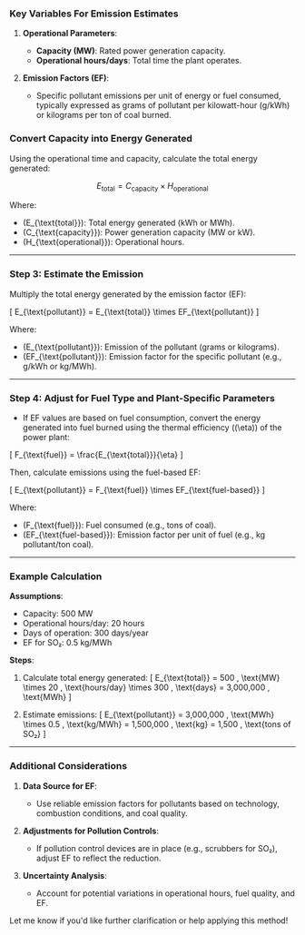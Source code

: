 ### **Key Variables For Emission Estimates**
1. **Operational Parameters**:
   - **Capacity (MW)**: Rated power generation capacity.
   - **Operational hours/days**: Total time the plant operates.

2. **Emission Factors (EF)**:
   - Specific pollutant emissions per unit of energy or fuel consumed, typically expressed as grams of pollutant per kilowatt-hour (g/kWh) or kilograms per ton of coal burned.

### **Convert Capacity into Energy Generated**
Using the operational time and capacity, calculate the total energy generated:

$$E_{\text{total}} = C_{\text{capacity}} \times H_{\text{operational}}$$

Where:
- \(E_{\text{total}}\): Total energy generated (kWh or MWh).
- \(C_{\text{capacity}}\): Power generation capacity (MW or kW).
- \(H_{\text{operational}}\): Operational hours.

---

### Step 3: **Estimate the Emission**
Multiply the total energy generated by the emission factor (EF):

\[
E_{\text{pollutant}} = E_{\text{total}} \times EF_{\text{pollutant}}
\]

Where:
- \(E_{\text{pollutant}}\): Emission of the pollutant (grams or kilograms).
- \(EF_{\text{pollutant}}\): Emission factor for the specific pollutant (e.g., g/kWh or kg/MWh).

---

### Step 4: **Adjust for Fuel Type and Plant-Specific Parameters**
- If EF values are based on fuel consumption, convert the energy generated into fuel burned using the thermal efficiency (\(\eta\)) of the power plant:

\[
F_{\text{fuel}} = \frac{E_{\text{total}}}{\eta}
\]

Then, calculate emissions using the fuel-based EF:

\[
E_{\text{pollutant}} = F_{\text{fuel}} \times EF_{\text{fuel-based}}
\]

Where:
- \(F_{\text{fuel}}\): Fuel consumed (e.g., tons of coal).
- \(EF_{\text{fuel-based}}\): Emission factor per unit of fuel (e.g., kg pollutant/ton coal).

---

### Example Calculation
**Assumptions**:
- Capacity: 500 MW
- Operational hours/day: 20 hours
- Days of operation: 300 days/year
- EF for SO₂: 0.5 kg/MWh

**Steps**:
1. Calculate total energy generated:
   \[
   E_{\text{total}} = 500 \, \text{MW} \times 20 \, \text{hours/day} \times 300 \, \text{days} = 3,000,000 \, \text{MWh}
   \]

2. Estimate emissions:
   \[
   E_{\text{pollutant}} = 3,000,000 \, \text{MWh} \times 0.5 \, \text{kg/MWh} = 1,500,000 \, \text{kg} = 1,500 \, \text{tons of SO₂}
   \]

---

### Additional Considerations
1. **Data Source for EF**:
   - Use reliable emission factors for pollutants based on technology, combustion conditions, and coal quality.

2. **Adjustments for Pollution Controls**:
   - If pollution control devices are in place (e.g., scrubbers for SO₂), adjust EF to reflect the reduction.

3. **Uncertainty Analysis**:
   - Account for potential variations in operational hours, fuel quality, and EF.

Let me know if you'd like further clarification or help applying this method!
